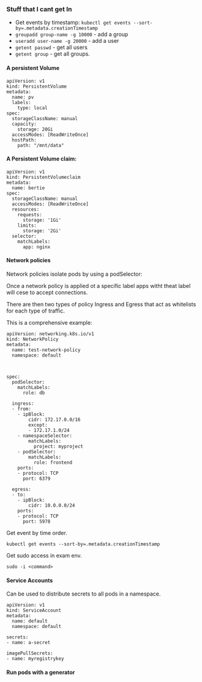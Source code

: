 ### Stuff that I cant get In



- Get events by timestamp: `kubectl get events --sort-by=.metadata.creationTimestamp` 
- `groupadd group-name -g 10000` - add a group
- `useradd user-name -g 20000` - add a user
- `getent passwd` - get all users
- `getent group` - get all groups.

#### A persistent Volume
	
	apiVersion: v1
	kind: PersistentVolume	
	metadata:
	  name: pv
	  labels:
	    type: local    
	spec:
	  storageClassName: manual  
	  capacity:
	    storage: 20Gi 
	  accessModes: [ReadWriteOnce]
	  hostPath:
	    path: "/mnt/data"
	    
#### A Persistent Volume claim:

	apiVersion: v1
	kind: PersistentVolumeclaim
	metadata:
	  name: bertie
	spec:
	  storageClassName: manual
	  accessModes: [ReadWriteOnce]
	  resources:
	    requests:
	      storage: '1Gi'
	    limits:
	      storage: '2Gi'
	  selector:
	    matchLabels:
	      app: nginx

#### Network policies

Network policies isolate pods by using a podSelector:

Once a network policy is applied ot a specific label apps witht theat label will cese to accept connections.

There are then two types of policy Ingress and Egress that act as whitelists for each type of traffic.

This is a comprehensive example:

	apiVersion: networking.k8s.io/v1
	kind: NetworkPolicy
	metadata:
	  name: test-network-policy
	  namespace: default
	  
	  
	  
	spec:
	  podSelector:
	    matchLabels:
	      role: db
	      
	  ingress:
	  - from:
	    - ipBlock:
	        cidr: 172.17.0.0/16
	        except:
	        - 172.17.1.0/24
	    - namespaceSelector:
	        matchLabels:
	          project: myproject
	    - podSelector:
	        matchLabels:
	          role: frontend
	    ports:
	    - protocol: TCP
	      port: 6379
	      
	  egress:
	  - to:
	    - ipBlock:
	        cidr: 10.0.0.0/24
	    ports:
	    - protocol: TCP
	      port: 5978

Get event by time order.

```kubectl get events --sort-by=.metadata.creationTimestamp```

Get sudo access in exam env. 

`sudo -i <command>`


#### Service Accounts

Can be used to distribute secrets to all pods in a namespace.

	apiVersion: v1
	kind: ServiceAccount
	metadata:
	  name: default
	  namespace: default
	  
	secrets:
	- name: a-secret
	
	imagePullSecrets:
	- name: myregistrykey

#### Run pods with a generator


